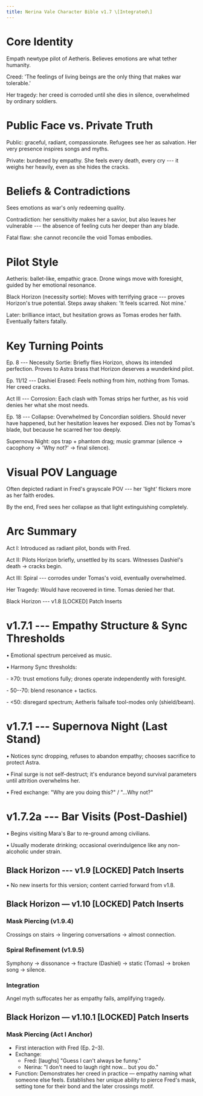 ```yaml
---
title: Nerina Vale Character Bible v1.7 \[Integrated\]
---
```


# Core Identity

Empath newtype pilot of Aetheris. Believes emotions are what tether
humanity.

Creed: \'The feelings of living beings are the only thing that makes war
tolerable.\'

Her tragedy: her creed is corroded until she dies in silence,
overwhelmed by ordinary soldiers.

# Public Face vs. Private Truth

Public: graceful, radiant, compassionate. Refugees see her as salvation.
Her very presence inspires songs and myths.

Private: burdened by empathy. She feels every death, every cry --- it
weighs her heavily, even as she hides the cracks.

# Beliefs & Contradictions

Sees emotions as war's only redeeming quality.

Contradiction: her sensitivity makes her a savior, but also leaves her
vulnerable --- the absence of feeling cuts her deeper than any blade.

Fatal flaw: she cannot reconcile the void Tomas embodies.

# Pilot Style

Aetheris: ballet-like, empathic grace. Drone wings move with foresight,
guided by her emotional resonance.

Black Horizon (necessity sortie): Moves with terrifying grace --- proves
Horizon's true potential. Steps away shaken: \'It feels scarred. Not
mine.\'

Later: brilliance intact, but hesitation grows as Tomas erodes her
faith. Eventually falters fatally.

# Key Turning Points

Ep. 8 --- Necessity Sortie: Briefly flies Horizon, shows its intended
perfection. Proves to Astra brass that Horizon deserves a wunderkind
pilot.

Ep. 11/12 --- Dashiel Erased: Feels nothing from him, nothing from
Tomas. Her creed cracks.

Act III --- Corrosion: Each clash with Tomas strips her further, as his
void denies her what she most needs.

Ep. 18 --- Collapse: Overwhelmed by Concordian soldiers. Should never
have happened, but her hesitation leaves her exposed. Dies not by
Tomas's blade, but because he scarred her too deeply.

Supernova Night: ops trap + phantom drag; music grammar (silence →
cacophony → \'Why not?\' → final silence).

# Visual POV Language

Often depicted radiant in Fred's grayscale POV --- her \'light\'
flickers more as her faith erodes.

By the end, Fred sees her collapse as that light extinguishing
completely.

# Arc Summary

Act I: Introduced as radiant pilot, bonds with Fred.

Act II: Pilots Horizon briefly, unsettled by its scars. Witnesses
Dashiel's death → cracks begin.

Act III: Spiral --- corrodes under Tomas's void, eventually overwhelmed.

Her Tragedy: Would have recovered in time. Tomas denied her that.

Black Horizon --- v1.8 \[LOCKED\] Patch Inserts

# v1.7.1 --- Empathy Structure & Sync Thresholds

• Emotional spectrum perceived as music.

• Harmony Sync thresholds:

\- ≥70: trust emotions fully; drones operate independently with
foresight.

\- 50--70: blend resonance + tactics.

\- \<50: disregard spectrum; Aetheris failsafe tool-modes only
(shield/beam).

# v1.7.1 --- Supernova Night (Last Stand)

• Notices sync dropping, refuses to abandon empathy; chooses sacrifice
to protect Astra.

• Final surge is not self-destruct; it's endurance beyond survival
parameters until attrition overwhelms her.

• Fred exchange: "Why are you doing this?" / "...Why not?"

# v1.7.2a --- Bar Visits (Post-Dashiel)

• Begins visiting Mara's Bar to re-ground among civilians.

• Usually moderate drinking; occasional overindulgence like any
non-alcoholic under strain.

## Black Horizon --- v1.9 \[LOCKED\] Patch Inserts

• No new inserts for this version; content carried forward from v1.8.


## Black Horizon — v1.10 [LOCKED] Patch Inserts
### Mask Piercing (v1.9.4)
Crossings on stairs → lingering conversations → almost connection.

### Spiral Refinement (v1.9.5)
Symphony → dissonance → fracture (Dashiel) → static (Tomas) → broken song → silence.

### Integration
Angel myth suffocates her as empathy fails, amplifying tragedy.


## Black Horizon — v1.10.1 [LOCKED] Patch Inserts

### Mask Piercing (Act I Anchor)
- First interaction with Fred (Ep. 2–3).
- Exchange:
  - Fred: [laughs] "Guess I can't always be funny."
  - Nerina: "I don't need to laugh right now… but you do."
- Function: Demonstrates her creed in practice — empathy naming what someone else feels. 
  Establishes her unique ability to pierce Fred's mask, setting tone for their bond and the later crossings motif.
